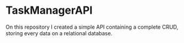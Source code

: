 # TaskManagerAPI

On this repository I created a simple API containing a complete CRUD, storing every data on a relational database.
